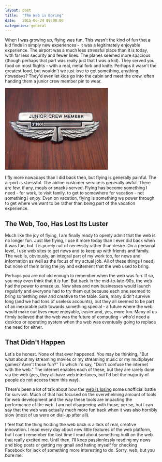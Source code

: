 ```yaml
---
layout: post
title:  "The Web is Boring"
date:   2015-06-24 09:00:00
categories: general
---
```


When I was growing up, flying was fun. This wasn't the kind of fun that a kid finds in simply new experiences - it was a legitimately enjoyable experience. The airport was a much less stressful place than it is today, with far less security and fewer lines. The planes seemed more spacious (though perhaps that part was really just that I was a kid). They served you food on most flights - with a real, metal fork and knife. Perhaps it wasn't the greatest food, but wouldn't we just love to get something, anything, nowadays? They'd even let kids go into the cabin and meet the crew, often handing them a junior crew member pin to wear.

![twa pin](/images/posts/twa_pin.jpg)

I fly more nowadays than I did back then, but flying is generally painful. The airport is stressful. The airline customer service is generally awful. There are few, if any, meals or snacks served. Flying has become something I need - for work, to visit family, to get to somewhere for vacation - not something I enjoy. Even on vacation, flying is something we power through to get where we want to be rather than being part of the vacation experience.

## The Web, Too, Has Lost Its Luster

Much like the joy of flying, I am finally ready to openly admit that the web is no longer fun. Just like flying, I use it more today than I ever did back when it was fun, but it is purely out of necessity rather than desire. On a personal level, I use web sites to get news and to keep up with friends and family. The web is, obviously, an integral part of my work too, for news and information as well as the focus of my actual job. All of these things I need, but none of them bring the joy and exitement that the web used to bring.

Perhaps you are not old enough to remember when the web was fun. If so, you may even think that it *is* fun. But back in the mid-to-late-90s, the web had the power to amaze us. New sites and new businesses would launch regularly and everyone had to try them out because each one seemed to bring something new and creative to the table. Sure, many didn't survive long (and we had tons of useless accounts), but they all seemed to be part of an inexorable path towards something special - a future where the web would make our lives more enjoyable, easier and, yes, more fun. Many of us firmly believed that the web was the future of computing - who'd need a desktop or operating system when the web was eventually going to replace the need for either.

## That Didn't Happen

Let's be honest. None of that ever happened. You may be thinking, "But what about my streaming movies or my streaming music or my multiplayer games? Aren't those fun?" To which I'd say, "Don't confuse the internet with the web." The internet enables each of these, but they are rarely done via the web (yes, they all have web interfaces, but I'd bet the majority of people do not access them this way).

There's been a lot of talk about how the [web is losing](http://www.quirksmode.org/blog/archives/2015/05/web_vs_native_l.html) some unofficial battle for survival. Much of that has focused on the overwhelming amount of tools for web development and the way these tools are impacting the performance of the web. I am not disagreeing with those, per se, but I can say that the web was actually much more fun back when it was also horribly slow (most of us were on dial-up after all).

I feel that the thing holding the web back is a lack of real, creative innovation. I read every day about new little features of the web platform, but I can't remember the last time I read about something built on the web that really excited me. Until then, I'll keep passionlessly reading my news and blog posts or getting my gmail and hating myself for checking Facebook for lack of something more interesting to do. Sorry, web, but you bore me.